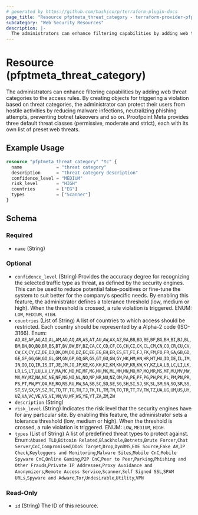 ```yaml
---
# generated by https://github.com/hashicorp/terraform-plugin-docs
page_title: "Resource pfptmeta_threat_category - terraform-provider-pfptmeta"
subcategory: "Web Security Resources"
description: |-
  The administrators can enhance filtering capabilities by adding web threat categories to the access rules. By creating objects for triggering a violation based on threat categories, the administrator can protect their users from hostile activities by reducing malware infections, neutralizing phishing attempts, preventing botnet takeovers and so on. Proofpoint Meta provides three default threat classes (permissive, moderate and strict), each with its own list of preset web threats.
---
```


# Resource (pfptmeta_threat_category)

The administrators can enhance filtering capabilities by adding web threat categories to the access rules. By creating objects for triggering a violation based on threat categories, the administrator can protect their users from hostile activities by reducing malware infections, neutralizing phishing attempts, preventing botnet takeovers and so on. Proofpoint Meta provides three default threat classes (permissive, moderate and strict), each with its own list of preset web threats.

## Example Usage

```terraform
resource "pfptmeta_threat_category" "tc" {
  name             = "threat category"
  description      = "threat category description"
  confidence_level = "MEDIUM"
  risk_level       = "HIGH"
  countries        = ["EG"]
  types            = ["Scanner"]
}
```

<!-- schema generated by tfplugindocs -->
## Schema

### Required

- `name` (String)

### Optional

- `confidence_level` (String) Provides the accuracy degree for recognizing the selected traffic type as threat, as defined by the security engines. This can be used to reduce potential false-positives or fine-tune the system to suit better for the company’s specific needs. By enabling this feature, the administrator defines a tolerance threshold (low, medium or high). When the threshold is crossed, a rule violation is triggered. ENUM: `LOW`, `MEDIUM`, `HIGH`.
- `countries` (List of String) A list of countries to which access should be restricted. Each country should be represented by a Alpha-2 code (ISO-3166). Enum: `AD`,`AE`,`AF`,`AG`,`AI`,`AL`,`AM`,`AO`,`AQ`,`AR`,`AS`,`AT`,`AU`,`AW`,`AX`,`AZ`,`BA`,`BB`,`BD`,`BE`,`BF`,`BG`,`BH`,`BI`,`BJ`,`BL`,`BM`,`BN`,`BO`,`BQ`,`BR`,`BS`,`BT`,`BV`,`BW`,`BY`,`BZ`,`CA`,`CC`,`CD`,`CF`,`CG`,`CH`,`CI`,`CK`,`CL`,`CM`,`CN`,`CO`,`CR`,`CU`,`CV`,`CW`,`CX`,`CY`,`CZ`,`DE`,`DJ`,`DK`,`DM`,`DO`,`DZ`,`EC`,`EE`,`EG`,`EH`,`ER`,`ES`,`ET`,`FI`,`FJ`,`FK`,`FM`,`FO`,`FR`,`GA`,`GB`,`GD`,`GE`,`GF`,`GG`,`GH`,`GI`,`GL`,`GM`,`GN`,`GP`,`GQ`,`GR`,`GS`,`GT`,`GU`,`GW`,`GY`,`HK`,`HM`,`HN`,`HR`,`HT`,`HU`,`ID`,`IE`,`IL`,`IM`,`IN`,`IO`,`IQ`,`IR`,`IS`,`IT`,`JE`,`JM`,`JO`,`JP`,`KE`,`KG`,`KH`,`KI`,`KM`,`KN`,`KP`,`KR`,`KW`,`KY`,`KZ`,`LA`,`LB`,`LC`,`LI`,`LK`,`LR`,`LS`,`LT`,`LU`,`LV`,`LY`,`MA`,`MC`,`MD`,`ME`,`MF`,`MG`,`MH`,`MK`,`ML`,`MM`,`MN`,`MO`,`MP`,`MQ`,`MR`,`MS`,`MT`,`MU`,`MV`,`MW`,`MX`,`MY`,`MZ`,`NA`,`NC`,`NE`,`NF`,`NG`,`NI`,`NL`,`NO`,`NP`,`NR`,`NU`,`NZ`,`OM`,`PA`,`PE`,`PF`,`PG`,`PH`,`PK`,`PL`,`PM`,`PN`,`PR`,`PS`,`PT`,`PW`,`PY`,`QA`,`RE`,`RO`,`RS`,`RU`,`RW`,`SA`,`SB`,`SC`,`SD`,`SE`,`SG`,`SH`,`SI`,`SJ`,`SK`,`SL`,`SM`,`SN`,`SO`,`SR`,`SS`,`ST`,`SV`,`SX`,`SY`,`SZ`,`TC`,`TD`,`TF`,`TG`,`TH`,`TJ`,`TK`,`TL`,`TM`,`TN`,`TO`,`TR`,`TT`,`TV`,`TW`,`TZ`,`UA`,`UG`,`UM`,`US`,`UY`,`UZ`,`VA`,`VC`,`VE`,`VG`,`VI`,`VN`,`VU`,`WF`,`WS`,`YE`,`YT`,`ZA`,`ZM`,`ZW`
- `description` (String)
- `risk_level` (String) Indicates the risk level that the security engines have for any particular site. By enabling this feature, the administrator sets a tolerance threshold (low, medium or high). When the threshold is crossed, a rule violation is triggered. ENUM: `LOW`, `MEDIUM`, `HIGH`.
- `types` (List of String) A list of predefined threat types to protect against. Enum:`Abused TLD`,`Bitcoin Related`,`Blackhole`,`Botnets`,`Brute Forcer`,`Chat Server`,`CnC`,`Compromised`,`DDoS Target`,`Drop`,`DynDNS`,`EXE Source`,`Fake AV`,`IP Check`,`Keyloggers and Monitoring`,`Malware Sites`,`Mobile CnC`,`Mobile Spyware CnC`,`Online Gaming`,`P2P CnC`,`Peer to Peer`,`Parking`,`Phishing and Other Frauds`,`Private IP Addresses`,`Proxy Avoidance and Anonymizers`,`Remote Access Service`,`Scanner`,`Self Signed SSL`,`SPAM URLs`,`Spyware and Adware`,`Tor`,`Undesirable`,`Utility`,`VPN`

### Read-Only

- `id` (String) The ID of this resource.
